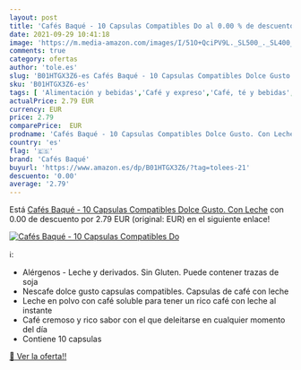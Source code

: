 ```yaml
---
layout: post
title: 'Cafés Baqué - 10 Capsulas Compatibles Do al 0.00 % de descuento'
date: 2021-09-29 10:41:18
image: 'https://m.media-amazon.com/images/I/51O+QciPV9L._SL500_._SL400_.jpg'
comments: true
category: ofertas
author: 'tole.es'
slug: 'B01HTGX3Z6-es Cafés Baqué - 10 Capsulas Compatibles Dolce Gusto. Con Leche'
sku: 'B01HTGX3Z6-es'
tags: [ 'Alimentación y bebidas','Café y expreso','Café, té y bebidas','Cápsulas de café','cafés baqué','dolce','gusto', ]
actualPrice: 2.79 EUR
currency: EUR
price: 2.79
comparePrice:  EUR
prodname: 'Cafés Baqué - 10 Capsulas Compatibles Dolce Gusto. Con Leche'
country: 'es'
flag: '🇪🇸'
brand: 'Cafés Baqué'
buyurl: 'https://www.amazon.es/dp/B01HTGX3Z6/?tag=tolees-21'
descuento: '0.00'
average: '2.79'
---
```


Está [Cafés Baqué - 10 Capsulas Compatibles Dolce Gusto. Con Leche](https://www.amazon.es/dp/B01HTGX3Z6/?tag=tolees-21) con 0.00 de descuento por 2.79 EUR (original:  EUR) en el siguiente enlace!

[![Cafés Baqué - 10 Capsulas Compatibles Do](https://m.media-amazon.com/images/I/51O+QciPV9L._SL500_._SL400_.jpg)](https://www.amazon.es/dp/B01HTGX3Z6/?tag=tolees-21)

ℹ️:

- Alérgenos - Leche y derivados. Sin Gluten. Puede contener trazas de soja
- Nescafe dolce gusto capsulas compatibles. Capsulas de café con leche
- Leche en polvo con café soluble para tener un rico café con leche al instante
- Café cremoso y rico sabor con el que deleitarse en cualquier momento del día
- Contiene 10 capsulas

[🛒 Ver la oferta!!](https://www.amazon.es/dp/B01HTGX3Z6/?tag=tolees-21)
